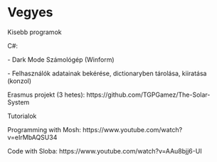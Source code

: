 # Vegyes
<p>Kisebb programok</p>
<p>C#:</p>
<p>- Dark Mode Számológép (Winform)</p>
<p>- Felhasználók adatainak bekérése, dictionaryben tárolása, kiiratása (konzol)</p>
<p></p>

<p>Erasmus projekt (3 hetes): https://github.com/TGPGamez/The-Solar-System</p>
<p>Tutorialok</p>
<p>Programming with Mosh: https://www.youtube.com/watch?v=eIrMbAQSU34</p>
<p>Code with Sloba: https://www.youtube.com/watch?v=AAu8bjj6-UI</p>
